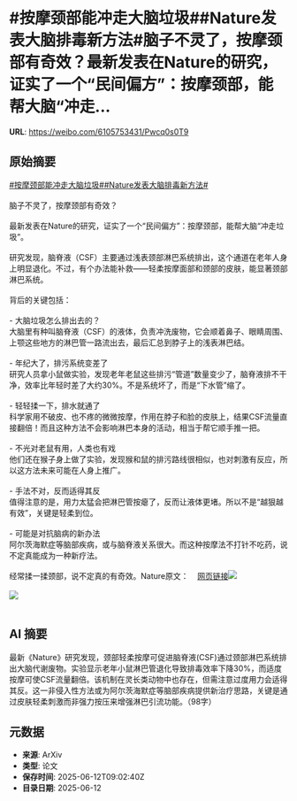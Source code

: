 # #按摩颈部能冲走大脑垃圾##Nature发表大脑排毒新方法#脑子不灵了，按摩颈部有奇效？最新发表在Nature的研究，证实了一个“民间偏方”：按摩颈部，能帮大脑“冲走...

**URL**: https://weibo.com/6105753431/Pwcq0s0T9

## 原始摘要

<a href="https://m.weibo.cn/search?containerid=231522type%3D1%26t%3D10%26q%3D%23%E6%8C%89%E6%91%A9%E9%A2%88%E9%83%A8%E8%83%BD%E5%86%B2%E8%B5%B0%E5%A4%A7%E8%84%91%E5%9E%83%E5%9C%BE%23&amp;extparam=%23%E6%8C%89%E6%91%A9%E9%A2%88%E9%83%A8%E8%83%BD%E5%86%B2%E8%B5%B0%E5%A4%A7%E8%84%91%E5%9E%83%E5%9C%BE%23" data-hide=""><span class="surl-text">#按摩颈部能冲走大脑垃圾#</span></a><a href="https://m.weibo.cn/search?containerid=231522type%3D1%26t%3D10%26q%3D%23Nature%E5%8F%91%E8%A1%A8%E5%A4%A7%E8%84%91%E6%8E%92%E6%AF%92%E6%96%B0%E6%96%B9%E6%B3%95%23&amp;extparam=%23Nature%E5%8F%91%E8%A1%A8%E5%A4%A7%E8%84%91%E6%8E%92%E6%AF%92%E6%96%B0%E6%96%B9%E6%B3%95%23" data-hide=""><span class="surl-text">#Nature发表大脑排毒新方法#</span></a><br><br>脑子不灵了，按摩颈部有奇效？<br><br>最新发表在Nature的研究，证实了一个“民间偏方”：按摩颈部，能帮大脑“冲走垃圾”。<br><br>研究发现，脑脊液（CSF）主要通过浅表颈部淋巴系统排出，这个通道在老年人身上明显退化。不过，有个办法能补救——轻柔按摩面部和颈部的皮肤，能显著颈部淋巴系统。<br><br>背后的关键包括：<br><br>- 大脑垃圾怎么排出去的？  <br>大脑里有种叫脑脊液（CSF）的液体，负责冲洗废物，它会顺着鼻子、眼睛周围、上颚这些地方的淋巴管一路流出去，最后汇总到脖子上的浅表淋巴结。<br><br>- 年纪大了，排污系统变差了  <br>研究人员拿小鼠做实验，发现老年老鼠这些排污“管道”数量变少了，脑脊液排不干净，效率比年轻时差了大约30%。不是系统坏了，而是“下水管”缩了。<br><br>- 轻轻揉一下，排水就通了  <br>科学家用不破皮、也不疼的微微按摩，作用在脖子和脸的皮肤上，结果CSF流量直接翻倍！而且这种方法不会影响淋巴本身的活动，相当于帮它顺手推一把。<br><br>- 不光对老鼠有用，人类也有戏  <br>他们还在猴子身上做了实验，发现猴和鼠的排污路线很相似，也对刺激有反应，所以这方法未来可能在人身上推广。<br><br>- 手法不对，反而适得其反  <br>值得注意的是，用力太猛会把淋巴管按瘪了，反而让液体更堵。所以不是“越狠越有效”，关键是轻柔到位。<br><br>- 可能是对抗脑病的新办法  <br>阿尔茨海默症等脑部疾病，或与脑脊液关系很大。而这种按摩法不打针不吃药，说不定真能成为一种新疗法。<br><br>经常揉一揉颈部，说不定真的有奇效。Nature原文：<a href="https://weibo.cn/sinaurl?u=https%3A%2F%2Fwww.nature.com%2Farticles%2Fs41586-025-09052-5" data-hide=""><span class="url-icon"><img style="width: 1rem;height: 1rem" src="https://h5.sinaimg.cn/upload/2015/09/25/3/timeline_card_small_web_default.png" referrerpolicy="no-referrer"></span><span class="surl-text">网页链接</span></a><img style="" src="https://tvax1.sinaimg.cn/large/006Fd7o3gy1i2clrc4iwzj30uc0rygxs.jpg" referrerpolicy="no-referrer"><br><br><img style="" src="https://tvax4.sinaimg.cn/large/006Fd7o3gy1i2clrdaokzj30xa13cnkr.jpg" referrerpolicy="no-referrer"><br><br>

## AI 摘要

最新《Nature》研究发现，颈部轻柔按摩可促进脑脊液(CSF)通过颈部淋巴系统排出大脑代谢废物。实验显示老年小鼠淋巴管退化导致排毒效率下降30%，而适度按摩可使CSF流量翻倍。该机制在灵长类动物中也存在，但需注意过度用力会适得其反。这一非侵入性方法或为阿尔茨海默症等脑部疾病提供新治疗思路，关键是通过皮肤轻柔刺激而非强力按压来增强淋巴引流功能。（98字）

## 元数据

- **来源**: ArXiv
- **类型**: 论文
- **保存时间**: 2025-06-12T09:02:40Z
- **目录日期**: 2025-06-12
